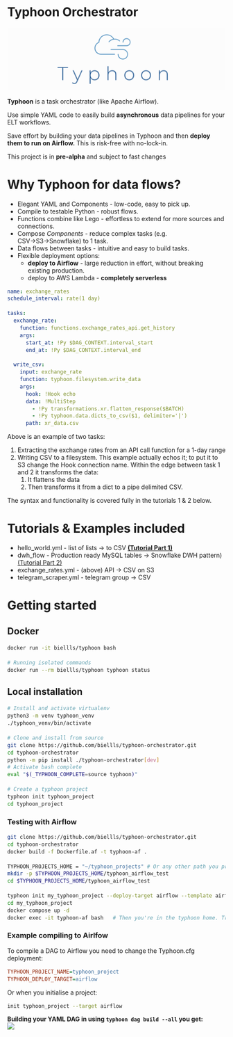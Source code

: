 # Typhoon Orchestrator

![Alt text](docs/img/typhoon_temp_logo.png "Typhoon Orchestrator")

**Typhoon** is a task orchestrator (like Apache Airflow). 

Use simple YAML code to easily build **asynchronous** data pipelines for your ELT workflows. 

Save effort by building your data pipelines in Typhoon and then **deploy them to run on Airflow.** This is risk-free with no-lock-in. 

This project is in **pre-alpha** and subject to fast changes

# Why Typhoon for data flows?

- Elegant YAML and Components - low-code, easy to pick up.
- Compile to testable Python - robust flows.
- Functions combine like Lego - effortless to extend for more sources and connections.
- Compose *Components* - reduce complex tasks (e.g. CSV→S3→Snowflake) to 1 task.
- Data flows between tasks - intuitive and easy to build tasks.
- Flexible deployment options:
    - **deploy to Airflow** - large reduction in effort, without breaking existing production.
    - deploy to AWS Lambda - **completely serverless**

```yaml
name: exchange_rates
schedule_interval: rate(1 day)

tasks:
  exchange_rate:
    function: functions.exchange_rates_api.get_history
    args:
      start_at: !Py $DAG_CONTEXT.interval_start
      end_at: !Py $DAG_CONTEXT.interval_end

  write_csv:
    input: exchange_rate
    function: typhoon.filesystem.write_data
    args:
      hook: !Hook echo
      data: !MultiStep
        - !Py transformations.xr.flatten_response($BATCH)
        - !Py typhoon.data.dicts_to_csv($1, delimiter='|')
      path: xr_data.csv
```

Above is an example of two tasks:

1. Extracting the exchange rates from an API call function for a 1-day range
2. Writing CSV to a filesystem. This example actually echos it;  to put it to S3 change the Hook connection name. Within the edge between task 1 and 2 it transforms the data:
    1. It flattens the data 
    2. Then transforms it from a dict to a pipe delimited CSV.

The syntax and functionality is covered fully in the tutorials 1 & 2 below.

# Tutorials & Examples included

- hello_world.yml  -  list of lists → to CSV     [**(Tutorial Part 1)**](https://www.notion.so/Part-1-Typhoon-HelloWorld-6d4b6a6e778e4906ac7e502dce69fd13)
- dwh_flow  -  Production ready MySQL  tables → Snowflake DWH pattern)    [(Tutorial Part 2)](https://www.notion.so/Part-2-MySQL-to-Snowflake-8cfaeac1f5334138b93a981d82c9532f)
- exchange_rates.yml  -   (above) API → CSV on S3
- telegram_scraper.yml  -  telegram group → CSV

# Getting started

## Docker

```bash
docker run -it biellls/typhoon bash

# Running isolated commands
docker run --rm biellls/typhoon typhoon status
```

## Local installation

```bash
# Install and activate virtualenv
python3 -m venv typhoon_venv
./typhoon_venv/bin/activate

# Clone and install from source
git clone https://github.com/biellls/typhoon-orchestrator.git
cd typhoon-orchestrator
python -m pip install ./typhoon-orchestrator[dev]
# Activate bash complete
eval "$(_TYPHOON_COMPLETE=source typhoon)"

# Create a typhoon project
typhoon init typhoon_project
cd typhoon_project
```

### Testing with Airflow

```bash
git clone https://github.com/biellls/typhoon-orchestrator.git
cd typhoon-orchestrator
docker build -f Dockerfile.af -t typhoon-af .

TYPHOON_PROJECTS_HOME = "~/typhoon_projects" # Or any other path you prefer
mkdir -p $TYPHOON_PROJECTS_HOME/typhoon_airflow_test
cd $TYPHOON_PROJECTS_HOME/typhoon_airflow_test

typhoon init my_typhoon_project --deploy-target airflow --template airflow_docker
cd my_typhoon_project
docker compose up -d
docker exec -it typhoon-af bash   # Then you're in the typhoon home. Try typhoon status

```

### Example compiling to Airlfow

To compile a DAG to Airflow you need to change the Typhoon.cfg deployment:

``` cfg
TYPHOON_PROJECT_NAME=typhoon_project
TYPHOON_DEPLOY_TARGET=airflow
```
Or when you initialise a project:
``` bash
init typhoon_project --target airflow 
```
**Building your YAML DAG in using `typhoon dag build --all` you get:**  
<img src="https://user-images.githubusercontent.com/2353804/112546625-f1cad480-8db9-11eb-8dfb-11e2c8d18a48.jpeg" width="300">

